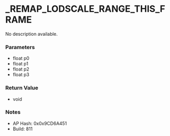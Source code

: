 # _REMAP_LODSCALE_RANGE_THIS_FRAME

No description available.

### Parameters
* float p0
* float p1
* float p2
* float p3

### Return Value
* void

### Notes
* AP Hash: 0x0x9CD6A451
* Build: 811

